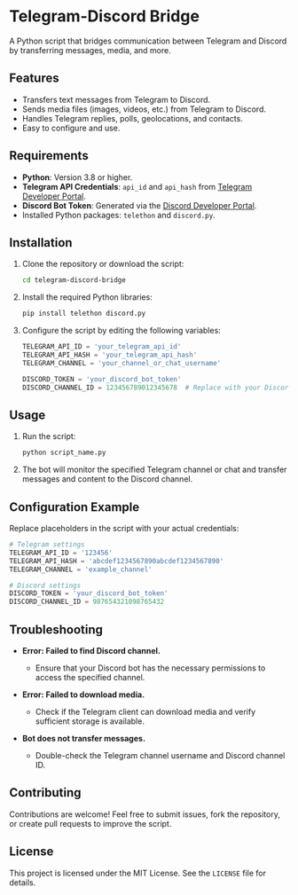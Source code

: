 # Telegram-Discord Bridge

A Python script that bridges communication between Telegram and Discord by transferring messages, media, and more.

## Features

- Transfers text messages from Telegram to Discord.
- Sends media files (images, videos, etc.) from Telegram to Discord.
- Handles Telegram replies, polls, geolocations, and contacts.
- Easy to configure and use.

## Requirements

- **Python**: Version 3.8 or higher.
- **Telegram API Credentials**: `api_id` and `api_hash` from [Telegram Developer Portal](https://my.telegram.org/apps).
- **Discord Bot Token**: Generated via the [Discord Developer Portal](https://discord.com/developers/applications).
- Installed Python packages: `telethon` and `discord.py`.

## Installation

1. Clone the repository or download the script:
   ```bash
   cd telegram-discord-bridge
   ```

2. Install the required Python libraries:
   ```bash
   pip install telethon discord.py
   ```

3. Configure the script by editing the following variables:
   ```python
   TELEGRAM_API_ID = 'your_telegram_api_id'
   TELEGRAM_API_HASH = 'your_telegram_api_hash'
   TELEGRAM_CHANNEL = 'your_channel_or_chat_username'

   DISCORD_TOKEN = 'your_discord_bot_token'
   DISCORD_CHANNEL_ID = 123456789012345678  # Replace with your Discord channel ID
   ```

## Usage

1. Run the script:
   ```bash
   python script_name.py
   ```
2. The bot will monitor the specified Telegram channel or chat and transfer messages and content to the Discord channel.

## Configuration Example

Replace placeholders in the script with your actual credentials:

```python
# Telegram settings
TELEGRAM_API_ID = '123456'
TELEGRAM_API_HASH = 'abcdef1234567890abcdef1234567890'
TELEGRAM_CHANNEL = 'example_channel'

# Discord settings
DISCORD_TOKEN = 'your_discord_bot_token'
DISCORD_CHANNEL_ID = 987654321098765432
```

## Troubleshooting

- **Error: Failed to find Discord channel.**
  - Ensure that your Discord bot has the necessary permissions to access the specified channel.

- **Error: Failed to download media.**
  - Check if the Telegram client can download media and verify sufficient storage is available.

- **Bot does not transfer messages.**
  - Double-check the Telegram channel username and Discord channel ID.

## Contributing

Contributions are welcome! Feel free to submit issues, fork the repository, or create pull requests to improve the script.

## License

This project is licensed under the MIT License. See the `LICENSE` file for details.
